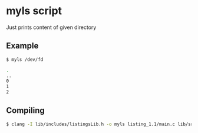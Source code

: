 # myls script

Just prints content of given directory 

## Example

```bash
$ myls /dev/fd

.
..
0
1
2
```

## Compiling

```bash
$ clang -I lib/includes/listingsLib.h -o myls listing_1.1/main.c lib/src/err.c
```
